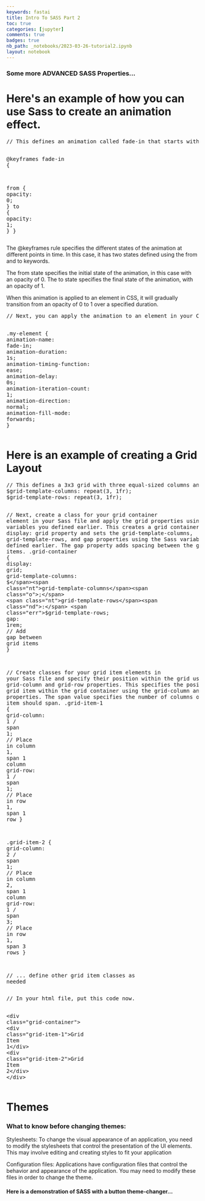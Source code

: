 ```yaml
---
keywords: fastai
title: Intro To SASS Part 2
toc: true
categories: [jupyter]
comments: true
badges: true
nb_path: _notebooks/2023-03-26-tutorial2.ipynb
layout: notebook
---
```


<!--
#################################################
### THIS FILE WAS AUTOGENERATED! DO NOT EDIT! ###
#################################################
# file to edit: _notebooks/2023-03-26-tutorial2.ipynb
-->

<div class="container" id="notebook-container">
        
<div class="cell border-box-sizing text_cell rendered"><div class="inner_cell">
<div class="text_cell_render border-box-sizing rendered_html">
<h3 id="Some-more-ADVANCED-SASS-Properties...">Some more ADVANCED SASS Properties...<a class="anchor-link" href="#Some-more-ADVANCED-SASS-Properties..."> </a></h3>
</div>
</div>
</div>
<div class="cell border-box-sizing text_cell rendered"><div class="inner_cell">
<div class="text_cell_render border-box-sizing rendered_html">
<h1 id="Here's-an-example-of-how-you-can-use-Sass-to-create-an-animation-effect.">Here's an example of how you can use Sass to create an animation effect.<a class="anchor-link" href="#Here's-an-example-of-how-you-can-use-Sass-to-create-an-animation-effect."> </a></h1><div class="highlight"><pre><span></span><span class="c1">// This defines an animation called fade-in that starts with an opacity of 0 and gradually increases to an opacity of 1. Put this code in your SASS file.</span>

<span class="k">@keyframes</span> <span class="nt">fade-in</span> <span class="p">{</span> 

  <span class="nt">from</span> <span class="p">{</span>
    <span class="nt">opacity</span><span class="nd">:</span> <span class="nt">0</span><span class="o">;</span>
  <span class="p">}</span>
  <span class="nt">to</span> <span class="p">{</span>
    <span class="nt">opacity</span><span class="nd">:</span> <span class="nt">1</span><span class="o">;</span>
  <span class="p">}</span>
<span class="p">}</span>
</pre></div>
<p>The @keyframes rule specifies the different states of the animation at different points in time. In this case, it has two states defined using the from and to keywords.</p>
<p>The from state specifies the initial state of the animation, in this case with an opacity of 0. The to state specifies the final state of the animation, with an opacity of 1.</p>
<p>When this animation is applied to an element in CSS, it will gradually transition from an opacity of 0 to 1 over a specified duration.</p>

</div>
</div>
</div>
<div class="cell border-box-sizing text_cell rendered"><div class="inner_cell">
<div class="text_cell_render border-box-sizing rendered_html">
<div class="highlight"><pre><span></span><span class="c1">// Next, you can apply the animation to an element in your CSS using the animation property. You can specify the name of the keyframes, the duration of the animation, and other animation-related properties. This applies the fade-in animation to an element with the class .my-element and specifies the animation duration, timing function, delay, iteration count, direction, and fill mode.</span>

<span class="nc">.my-element</span> <span class="p">{</span>
  <span class="nt">animation-name</span><span class="nd">:</span> <span class="nt">fade-in</span><span class="o">;</span>
  <span class="nt">animation-duration</span><span class="nd">:</span> <span class="nt">1s</span><span class="o">;</span>
  <span class="nt">animation-timing-function</span><span class="nd">:</span> <span class="nt">ease</span><span class="o">;</span>
  <span class="nt">animation-delay</span><span class="nd">:</span> <span class="nt">0s</span><span class="o">;</span>
  <span class="nt">animation-iteration-count</span><span class="nd">:</span> <span class="nt">1</span><span class="o">;</span>
  <span class="nt">animation-direction</span><span class="nd">:</span> <span class="nt">normal</span><span class="o">;</span>
  <span class="nt">animation-fill-mode</span><span class="nd">:</span> <span class="nt">forwards</span><span class="o">;</span>
<span class="p">}</span>
</pre></div>

</div>
</div>
</div>
<div class="cell border-box-sizing text_cell rendered"><div class="inner_cell">
<div class="text_cell_render border-box-sizing rendered_html">
<h1 id="Here-is-an-example-of-creating-a-Grid-Layout">Here is an example of creating a Grid Layout<a class="anchor-link" href="#Here-is-an-example-of-creating-a-Grid-Layout"> </a></h1><div class="highlight"><pre><span></span><span class="c1">// This defines a 3x3 grid with three equal-sized columns and three equal-sized rows using the repeat() function with 1fr unit, which represents a fraction of the available space.</span>
<span class="nv">$grid-template-columns</span><span class="o">:</span> <span class="nf">repeat</span><span class="p">(</span><span class="mi">3</span><span class="o">,</span> <span class="mi">1</span><span class="kt">fr</span><span class="p">);</span>
<span class="nv">$grid-template-rows</span><span class="o">:</span> <span class="nf">repeat</span><span class="p">(</span><span class="mi">3</span><span class="o">,</span> <span class="mi">1</span><span class="kt">fr</span><span class="p">);</span>

<span class="c1">// Next, create a class for your grid container element in your Sass file and apply the grid properties using the Sass variables you defined earlier. This creates a grid container with the display: grid property and sets the grid-template-columns, grid-template-rows, and gap properties using the Sass variables you defined earlier. The gap property adds spacing between the grid items.</span>
<span class="nc">.grid-container</span> <span class="p">{</span>
  <span class="nt">display</span><span class="nd">:</span> <span class="nt">grid</span><span class="o">;</span>
  <span class="nt">grid-template-columns</span><span class="nd">:</span> <span class="err">$</span><span class="nt">grid-template-columns</span><span class="o">;</span>
  <span class="nt">grid-template-rows</span><span class="nd">:</span> <span class="err">$</span><span class="nt">grid-template-rows</span><span class="o">;</span>
  <span class="nt">gap</span><span class="nd">:</span> <span class="nt">1rem</span><span class="o">;</span> <span class="o">//</span> <span class="nt">Add</span> <span class="nt">gap</span> <span class="nt">between</span> <span class="nt">grid</span> <span class="nt">items</span>
<span class="p">}</span>

<span class="c1">// Create classes for your grid item elements in your Sass file and specify their position within the grid using the grid-column and grid-row properties. This specifies the position of each grid item within the grid container using the grid-column and grid-row properties. The span value specifies the number of columns or rows the item should span.</span>
<span class="nc">.grid-item-1</span> <span class="p">{</span>
  <span class="nt">grid-column</span><span class="nd">:</span> <span class="nt">1</span> <span class="o">/</span> <span class="nt">span</span> <span class="nt">1</span><span class="o">;</span> <span class="o">//</span> <span class="nt">Place</span> <span class="nt">in</span> <span class="nt">column</span> <span class="nt">1</span><span class="o">,</span> <span class="nt">span</span> <span class="nt">1</span> <span class="nt">column</span>
  <span class="nt">grid-row</span><span class="nd">:</span> <span class="nt">1</span> <span class="o">/</span> <span class="nt">span</span> <span class="nt">1</span><span class="o">;</span> <span class="o">//</span> <span class="nt">Place</span> <span class="nt">in</span> <span class="nt">row</span> <span class="nt">1</span><span class="o">,</span> <span class="nt">span</span> <span class="nt">1</span> <span class="nt">row</span>
<span class="p">}</span>

<span class="nc">.grid-item-2</span> <span class="p">{</span>
  <span class="nt">grid-column</span><span class="nd">:</span> <span class="nt">2</span> <span class="o">/</span> <span class="nt">span</span> <span class="nt">1</span><span class="o">;</span> <span class="o">//</span> <span class="nt">Place</span> <span class="nt">in</span> <span class="nt">column</span> <span class="nt">2</span><span class="o">,</span> <span class="nt">span</span> <span class="nt">1</span> <span class="nt">column</span>
  <span class="nt">grid-row</span><span class="nd">:</span> <span class="nt">1</span> <span class="o">/</span> <span class="nt">span</span> <span class="nt">3</span><span class="o">;</span> <span class="o">//</span> <span class="nt">Place</span> <span class="nt">in</span> <span class="nt">row</span> <span class="nt">1</span><span class="o">,</span> <span class="nt">span</span> <span class="nt">3</span> <span class="nt">rows</span>
<span class="p">}</span>

<span class="c1">// ... define other grid item classes as needed</span>
</pre></div>

</div>
</div>
</div>
<div class="cell border-box-sizing text_cell rendered"><div class="inner_cell">
<div class="text_cell_render border-box-sizing rendered_html">
<div class="highlight"><pre><span></span><span class="c1">// In your html file, put this code now. </span>

<span class="o">&lt;</span><span class="nt">div</span> <span class="nt">class</span><span class="o">=</span><span class="s2">&quot;grid-container&quot;</span><span class="o">&gt;</span>
  <span class="o">&lt;</span><span class="nt">div</span> <span class="nt">class</span><span class="o">=</span><span class="s2">&quot;grid-item-1&quot;</span><span class="o">&gt;</span><span class="nt">Grid</span> <span class="nt">Item</span> <span class="nt">1</span><span class="o">&lt;/</span><span class="nt">div</span><span class="o">&gt;</span>
  <span class="o">&lt;</span><span class="nt">div</span> <span class="nt">class</span><span class="o">=</span><span class="s2">&quot;grid-item-2&quot;</span><span class="o">&gt;</span><span class="nt">Grid</span> <span class="nt">Item</span> <span class="nt">2</span><span class="o">&lt;/</span><span class="nt">div</span><span class="o">&gt;</span>
<span class="o">&lt;/</span><span class="nt">div</span><span class="o">&gt;</span>
</pre></div>

</div>
</div>
</div>
<div class="cell border-box-sizing text_cell rendered"><div class="inner_cell">
<div class="text_cell_render border-box-sizing rendered_html">
<h1 id="Themes">Themes<a class="anchor-link" href="#Themes"> </a></h1><h3 id="What-to-know-before-changing-themes:">What to know before changing themes:<a class="anchor-link" href="#What-to-know-before-changing-themes:"> </a></h3><p>Stylesheets: To change the visual appearance of an application, you  need to modify the stylesheets that control the presentation of the UI elements. This may involve editing and creating styles to fit your application</p>
<p>Configuration files: Applications have configuration files that control the behavior and appearance of the application. You may need to modify these files in order to change the theme.</p>

</div>
</div>
</div>
<div class="cell border-box-sizing text_cell rendered"><div class="inner_cell">
<div class="text_cell_render border-box-sizing rendered_html">
<h4 id="Here-is-a-demonstration-of-SASS-with-a-button-theme-changer...">Here is a demonstration of SASS with a button theme-changer...<a class="anchor-link" href="#Here-is-a-demonstration-of-SASS-with-a-button-theme-changer..."> </a></h4>
</div>
</div>
</div>
</div>
 

